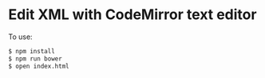 Edit XML with CodeMirror text editor
====================================

To use:

```sh
$ npm install
$ npm run bower
$ open index.html
```
